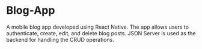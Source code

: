 # Blog-App
A mobile blog app developed using React Native. The app allows users to authenticate, create, edit, and delete blog posts. JSON Server is used as the backend for handling the CRUD operations.
